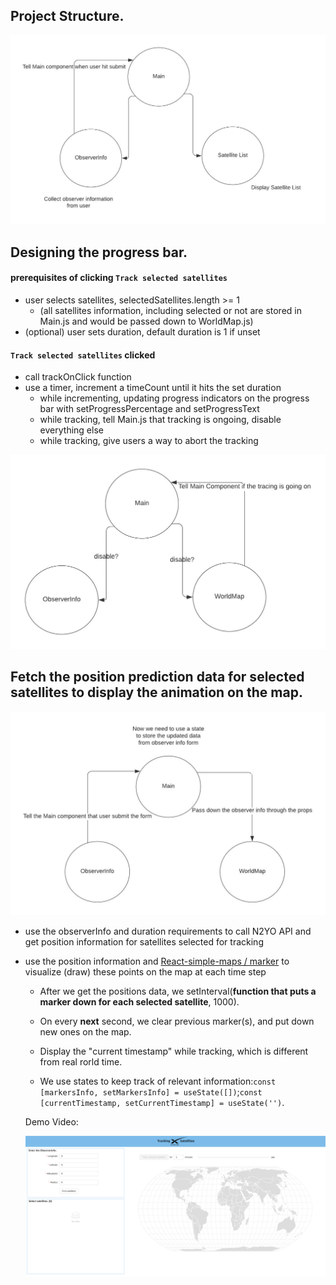 ## Project Structure.
![alt text](https://github.com/SHUYAN99/tracksatellites/blob/main/pictures/structure1.png?raw=true)

## Designing the progress bar.
#### prerequisites of clicking `Track selected satellites`
- user selects satellites, selectedSatellites.length >= 1
  - (all satellites information, including selected or not are stored in Main.js and would be passed down to WorldMap.js)
- (optional) user sets duration, default duration is 1 if unset
#### `Track selected satellites` clicked
- call trackOnClick function
- use a timer, increment a timeCount until it hits the set duration
  - while incrementing, updating progress indicators on the progress bar with setProgressPercentage and setProgressText
  - while tracking, tell Main.js that tracking is ongoing, disable everything else
  - while tracking, give users a way to abort the tracking

![alt text](https://github.com/SHUYAN99/tracksatellites/blob/main/pictures/structure2.png?raw=true)

## Fetch the position prediction data for selected satellites to display the animation on the map.
![alt text](https://github.com/SHUYAN99/tracksatellites/blob/main/pictures/structure3.png?raw=true)
- use the observerInfo and duration requirements to call N2YO API and get position information for satellites selected for tracking
- use the position information and [React-simple-maps / marker](https://www.react-simple-maps.io/docs/marker/) to visualize (draw) these points on the map at each time step
  - After we get the positions data, we setInterval(**function that puts a marker down for each selected satellite**, 1000).
  - On every **next** second, we clear previous marker(s), and put down new ones on the map.
  - Display the "current timestamp" while tracking, which is different from real rorld time.

  - We use states to keep track of relevant information:`const [markersInfo, setMarkersInfo] = useState([])`;`const [currentTimestamp, setCurrentTimestamp] = useState('')`.

  Demo Video:

  [![Alt text](https://github.com/SHUYAN99/tracksatellites/blob/main/pictures/placeholder.png?raw=true)](https://youtu.be/Pn0ul2UObzQ)
